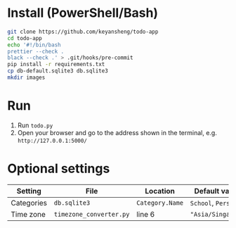 # Install (PowerShell/Bash)

```bash
git clone https://github.com/keyansheng/todo-app
cd todo-app
echo '#!/bin/bash
prettier --check .
black --check .' > .git/hooks/pre-commit
pip install -r requirements.txt
cp db-default.sqlite3 db.sqlite3
mkdir images
```

# Run

1. Run `todo.py`
1. Open your browser and go to the address shown in the terminal, e.g. `http://127.0.0.1:5000/`

# Optional settings

| Setting    | File                    | Location        | Default values       |
| ---------- | ----------------------- | --------------- | -------------------- |
| Categories | `db.sqlite3`            | `Category.Name` | `School`, `Personal` |
| Time zone  | `timezone_converter.py` | line 6          | `"Asia/Singapore"`   |
